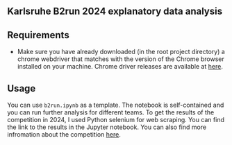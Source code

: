 ## Karlsruhe B2run 2024 explanatory data analysis

## Requirements
* Make sure you have already downloaded (in the root project directory) a chrome webdriver that matches with the version of the Chrome browser installed on your machine. Chrome driver releases are available at [here](https://googlechromelabs.github.io/chrome-for-testing/). 

## Usage
You can use `b2run.ipynb` as a template. The notebook is self-contained and you can run further analysis for different teams. To get the results of the competition in 2024, I used Python selenium for web scraping. You can find the link to the results in the Jupyter notebook. You can also find more infromation about the competition [here](https://www.b2run.de/run/de/de/karlsruhe/news/2024/news-ka-setup.html). 